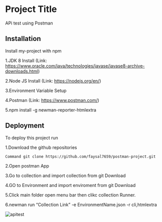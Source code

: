 # Project Title
 
 APi test using Postman

 


## Installation

Install my-project with npm

1.JDK 8 Install (Link: https://www.oracle.com/java/technologies/javase/javase8-archive-downloads.html)


2.Node JS Install (Link: https://nodejs.org/en/)


3.Environment Variable Setup


4.Postman (Link: https://www.postman.com/)

5.npm install -g newman-reporter-htmlextra
    
## Deployment

To deploy this project run

1.Download the github repositories
    
    Command git clone https://github.com/faysal7659/postman-project.git

2.Open postman App

3.Go to collection and import collection from git Download

4.GO to Environment and import enviroment from git Download

5.Click main folder open menu bar then clikc collection Runner.

6.newman run “Collection Link” -e EnvironmentName.json -r cli,htmlextra


![apitest](https://user-images.githubusercontent.com/93936293/201234815-60fe8738-8efd-47b1-9ef8-96a01cd8bb6f.PNG)

